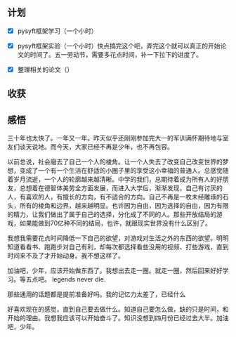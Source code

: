 ## 计划

- [x] pysyft框架学习（一个小时）
- [x] pysyft框架实验（一个小时）快点搞完这个吧，弄完这个就可以真正的开始论文的时间了。五一劳动节，需要多花点时间，补一下拉下的进度了。
- [x] 整理相关的论文（）


## 收获


## 感悟

三十年也太快了。一年又一年。昨天似乎还刚刚参加完大一的军训满怀期待地与室友们谈天说地。而今天，大家已经不再是少年，也不再包容。

以前总说，社会磨去了自己一个人的棱角。让一个人失去了改变自己改变世界的梦想，变成了一个有一个生活在舒适的小圈子里的享受这小幸福的普通人。总感觉随着岁月流逝，一个人的轮廓越来越清晰。中学的我们，总期待着成为所有人的好朋友，总想着在德智体美劳全方面发展，而进入大学后，渐渐发现，自己有讨厌的人，有喜欢的人，有擅长的方向，有不适合的方向。自己不再是一枚未经雕琢的石头，所有的棱角和边界，越来越明显。也许因为自由，因为选择的自由，因为有限的精力，让我们做出了属于自己的选择，分化成了不同的人。那些开放结局的游戏，如果能做到70亿种不同的结局，也许，就跟现实世界没有什么区别了。

我想我需要花点时间降低一下自己的欲望，对游戏对生活之外的东西的欲望。明明知道看看书、跑跑步对自己有利，却每次都选择看些没用的视频、打些游戏，直到时间来不及了才开始动身。我不想这样了。

加油吧，少年，应该开始做东西了。我想出去走一圈。就走一圈，然后回来好好学习。等五点吧。
legends never die. 

那些通用的话题都是提前准备好吗。我的记忆力太差了，已经什么


好喜欢现在的感觉，直到自己要去做什么。知道自己要怎么做，缺的只是时间，和开始的理由。我想我应该可以开始奋斗了。知识没想到四月份已经过去大半。加油吧，少年。